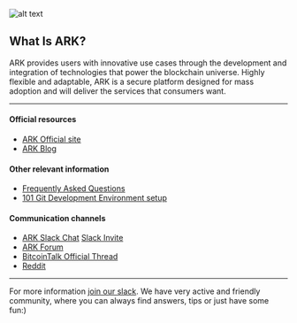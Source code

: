 ![alt text](https://github.com/kristjank/wiki/blob/master/images/ArkWiki.png)

## What Is ARK?

ARK provides users with innovative use cases through the development and integration of technologies that power the blockchain universe. Highly flexible and adaptable, ARK is a secure platform designed for mass adoption and will deliver the services that consumers want.

---

#### Official resources

* [ARK Official site](https://ark.io/)
* [ARK Blog](https://blog.ark.io/)

#### Other relevant information
* [Frequently Asked Questions](faq.md)
* [101 Git Development Environment setup](GitEnvSetup.md)

#### Communication channels

* [ARK Slack Chat](http://ark.chat/) [Slack Invite](https://ark.io/join-ark-slack/)
* [ARK Forum](https://forum.ark.io/)
* [BitcoinTalk Official Thread](https://bitcointalk.org/index.php?topic=1649695.0)
* [Reddit](https://www.reddit.com/r/ArkEcosystem/)

---
For more information [join our slack](https://ark.io/join-ark-slack/). We have very active and friendly community, where you can always find  answers, tips or just have some fun:)
